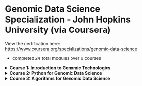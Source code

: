 # Genomic Data Science Specialization - John Hopkins University (via Coursera) 
View the certification here: https://www.coursera.org/specializations/genomic-data-science 
- completed 24 total modules over 6 courses

<details>
<summary><strong> Course 1: Introduction to Genomic Technologies</strong></summary>
  
- completed 4 modules, 4 assessments, 1 course project
- revised fundamental genomics concepts and learned about next-generation sequencing techniques.
</details>

<details>
<summary><strong> Course 2: Python for Genomic Data Science</strong></summary>
<br>
<p> Completed 4 modules, 8 assessments, 1 course project. </p>

<details>
<br>
<summary><strong>Modules</strong></summary>

**Module 1 & 2:** Reviewed fundamental Python concepts, string manipulation

**Module 3:** Reading in & writing to files, manipulating FASTA and FASTQ files

**Module 4:**
- Using the `os` module for file & directory navigation
- Using the `sys` module to manipulate Python environment variables
- Using the `getopt` module to create command line programs
- Using the `subprocess` module to run command line tool pipelines with Python scripts
- Created my own modules & packages

</details>

<details>
<summary><strong>Course Project</strong></summary>
<br>

For the course project, I read in a multi-FASTA file and answered the following questions:

1. Number of sequences
2. Length of the longest and shortest sequences and their identifiers
3. Given a reading frame (1, 2, 3), find all open reading frames in that reading frame. Report the length of the longest ORF and its identifier.
4. Find the longest ORF in a given sequence and its index in that sequence

</details>
</details>

<details>
<summary><strong> Course 3: Algorithms for Genomic Data Science</strong></summary>
<br>
<p> Completed 4 modules, 4 projects </p>

<details>
<br>
<summary><strong>Modules</strong></summary>

**Module 1:** Reviewed functions / modules. 

**Module 2: Hamming Distance / Approximate Matching** 
- Learned online & offline algorithms to solve the read alignment problem: Boyer-Moore, variations of indexing (k-mer, subsequences).
- Utilized the pigeonhole principle to implement Boyer-Moore-assisted and indexing-assisted approximate matching algorithms. These algorithms align reads to segments in the genome that are a specified hamming distance away from a perfect match. 

**Module 3: Dynamic Programming** 
- Utilized dynamic programming approaches to
  - calculate edit distance
  - implement approximate matching algorithms that take substitutions **and** frameshift mutations into account.
  - implemented algorithms for global and local alignment.
  - build overlap graphs for genome assembly. 

**Module 4:**
- Learned how to find the shortest common superstring between multiple reads (for genome assembly) with two algorithms:
  - shortest common superstring: always accurate, not very efficient
  - greedy shortest common superstring: not always accurate, but more efficient. Uses the overlap map developed in module 3.
- Implemented DeBrujin graphs / Eulerian walks for assembly. 

</details>

<details>
<summary><strong>Course Projects</strong></summary>
<br>

**Project 1: Coliphage Genome Read Alignment** 
- Implemented / utilized exact matching algorithms to align reads to a Coliphage genome. - Assessed read quality of the Coliphage genome by position.

**Project 2: Approximate Matching Reads to Human Genome**
- Used Boyer-Moore-assisted and indexing-assisted approximate matching algorithms to align reads to hg38 (human genome).
- Counted number of comparisions (between reads and genome) made by various algorithms to compare their efficiences.
- Counted number of index hits made in k-mer index and subsequence index algorithms to compare efficiency.

**Project 3: Dynamic Programming**
- Implemented dynamic programming approximate matching algorithms
- Built an overlap map for a virus genome

**Project 4: Assembling a Virus Genome**
- Assembled a virus genome using the greedy shortest common superstring algorithm. 

</details>
</details>
